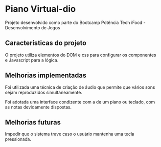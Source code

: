 # Piano Virtual-dio
Projeto desenvolvido como parte do Bootcamp Potência Tech iFood - Desenvolvimento de Jogos

## Características do projeto
O projeto utiliza elementos do DOM e css para configurar os componentes e Javascript para a lógica.

## Melhorias implementadas
Foi utilizada uma técnica de criação de áudio que permite que vários sons sejam reproduzidos simultaneamente. 

Foi adotada uma interface condizente com a de um piano ou teclado, com as notas devidamente dispostas.

## Melhorias futuras
Impedir que o sistema trave caso o usuário mantenha uma tecla pressionada.
